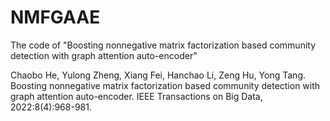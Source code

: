 # NMFGAAE
The code of "Boosting nonnegative matrix factorization based community detection with graph attention auto-encoder"

Chaobo He, Yulong Zheng, Xiang Fei, Hanchao Li, Zeng Hu, Yong Tang. Boosting nonnegative matrix factorization based community detection with graph attention auto-encoder. IEEE Transactions on Big Data, 2022:8(4):968-981.
